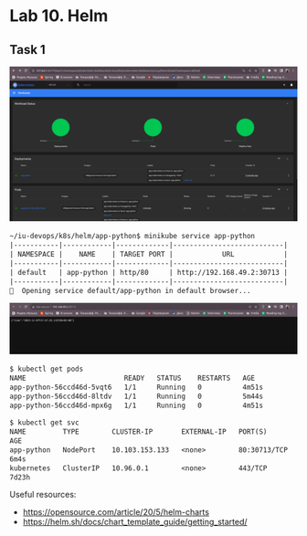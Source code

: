 # Lab 10. Helm
## Task 1
![dashboard](pics/task-1-dashboard.png)

```
~/iu-devops/k8s/helm/app-python$ minikube service app-python
|-----------|------------|-------------|---------------------------|
| NAMESPACE |    NAME    | TARGET PORT |            URL            |
|-----------|------------|-------------|---------------------------|
| default   | app-python | http/80     | http://192.168.49.2:30713 |
|-----------|------------|-------------|---------------------------|
🎉  Opening service default/app-python in default browser...
```

![browser](pics/task-2-browser.png)

```
$ kubectl get pods
NAME                        READY   STATUS    RESTARTS   AGE
app-python-56ccd46d-5vqt6   1/1     Running   0          4m51s
app-python-56ccd46d-8ltdv   1/1     Running   0          5m44s
app-python-56ccd46d-mpx6g   1/1     Running   0          4m51s
```


```
$ kubectl get svc
NAME         TYPE        CLUSTER-IP       EXTERNAL-IP   PORT(S)        AGE
app-python   NodePort    10.103.153.133   <none>        80:30713/TCP   6m4s
kubernetes   ClusterIP   10.96.0.1        <none>        443/TCP        7d23h
```

Useful resources:
- https://opensource.com/article/20/5/helm-charts
- https://helm.sh/docs/chart_template_guide/getting_started/